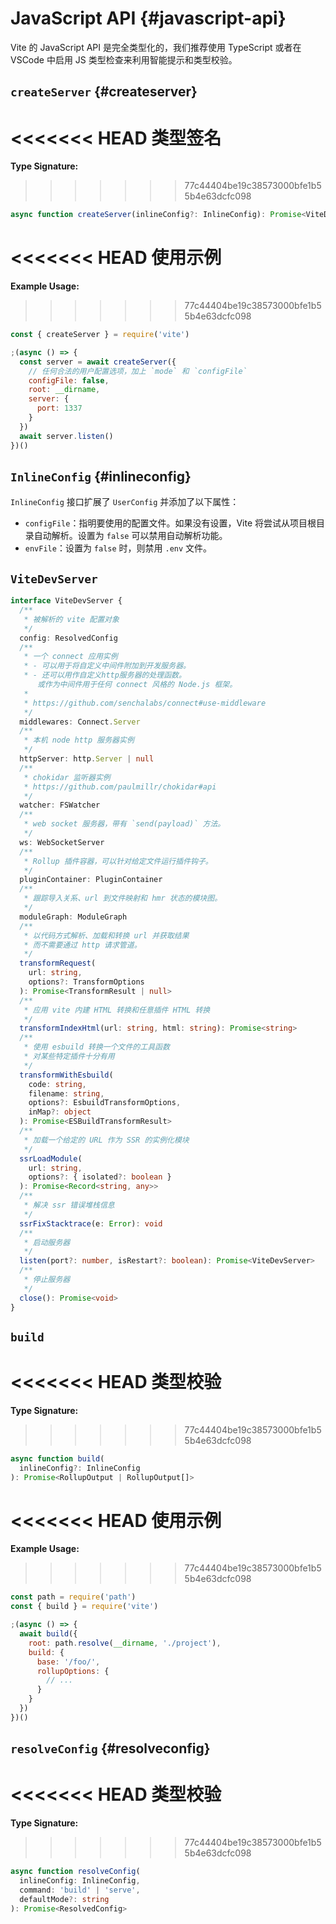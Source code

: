 # JavaScript API {#javascript-api}

Vite 的 JavaScript API 是完全类型化的，我们推荐使用 TypeScript 或者在 VSCode 中启用 JS 类型检查来利用智能提示和类型校验。

## `createServer` {#createserver}

<<<<<<< HEAD
**类型签名**
=======
**Type Signature:**
>>>>>>> 77c44404be19c38573000bfe1b55b4e63dcfc098

```ts
async function createServer(inlineConfig?: InlineConfig): Promise<ViteDevServer>
```

<<<<<<< HEAD
**使用示例**
=======
**Example Usage:**
>>>>>>> 77c44404be19c38573000bfe1b55b4e63dcfc098

```js
const { createServer } = require('vite')

;(async () => {
  const server = await createServer({
    // 任何合法的用户配置选项，加上 `mode` 和 `configFile`
    configFile: false,
    root: __dirname,
    server: {
      port: 1337
    }
  })
  await server.listen()
})()
```

## `InlineConfig` {#inlineconfig}

`InlineConfig` 接口扩展了 `UserConfig` 并添加了以下属性：

- `configFile`：指明要使用的配置文件。如果没有设置，Vite 将尝试从项目根目录自动解析。设置为 `false` 可以禁用自动解析功能。
- `envFile`：设置为 `false` 时，则禁用 `.env` 文件。

## `ViteDevServer`

```ts
interface ViteDevServer {
  /**
   * 被解析的 vite 配置对象
   */
  config: ResolvedConfig
  /**
   * 一个 connect 应用实例
   * - 可以用于将自定义中间件附加到开发服务器。
   * - 还可以用作自定义http服务器的处理函数。
      或作为中间件用于任何 connect 风格的 Node.js 框架。
   *
   * https://github.com/senchalabs/connect#use-middleware
   */
  middlewares: Connect.Server
  /**
   * 本机 node http 服务器实例
   */
  httpServer: http.Server | null
  /**
   * chokidar 监听器实例
   * https://github.com/paulmillr/chokidar#api
   */
  watcher: FSWatcher
  /**
   * web socket 服务器，带有 `send(payload)` 方法。
   */
  ws: WebSocketServer
  /**
   * Rollup 插件容器，可以针对给定文件运行插件钩子。
   */
  pluginContainer: PluginContainer
  /**
   * 跟踪导入关系、url 到文件映射和 hmr 状态的模块图。
   */
  moduleGraph: ModuleGraph
  /**
   * 以代码方式解析、加载和转换 url 并获取结果
   * 而不需要通过 http 请求管道。
   */
  transformRequest(
    url: string,
    options?: TransformOptions
  ): Promise<TransformResult | null>
  /**
   * 应用 vite 内建 HTML 转换和任意插件 HTML 转换
   */
  transformIndexHtml(url: string, html: string): Promise<string>
  /**
   * 使用 esbuild 转换一个文件的工具函数
   * 对某些特定插件十分有用
   */
  transformWithEsbuild(
    code: string,
    filename: string,
    options?: EsbuildTransformOptions,
    inMap?: object
  ): Promise<ESBuildTransformResult>
  /**
   * 加载一个给定的 URL 作为 SSR 的实例化模块
   */
  ssrLoadModule(
    url: string,
    options?: { isolated?: boolean }
  ): Promise<Record<string, any>>
  /**
   * 解决 ssr 错误堆栈信息
   */
  ssrFixStacktrace(e: Error): void
  /**
   * 启动服务器
   */
  listen(port?: number, isRestart?: boolean): Promise<ViteDevServer>
  /**
   * 停止服务器
   */
  close(): Promise<void>
}
```

## `build`

<<<<<<< HEAD
**类型校验**
=======
**Type Signature:**
>>>>>>> 77c44404be19c38573000bfe1b55b4e63dcfc098

```ts
async function build(
  inlineConfig?: InlineConfig
): Promise<RollupOutput | RollupOutput[]>
```

<<<<<<< HEAD
**使用示例**
=======
**Example Usage:**
>>>>>>> 77c44404be19c38573000bfe1b55b4e63dcfc098

```js
const path = require('path')
const { build } = require('vite')

;(async () => {
  await build({
    root: path.resolve(__dirname, './project'),
    build: {
      base: '/foo/',
      rollupOptions: {
        // ...
      }
    }
  })
})()
```

## `resolveConfig` {#resolveconfig}

<<<<<<< HEAD
**类型校验**
=======
**Type Signature:**
>>>>>>> 77c44404be19c38573000bfe1b55b4e63dcfc098

```ts
async function resolveConfig(
  inlineConfig: InlineConfig,
  command: 'build' | 'serve',
  defaultMode?: string
): Promise<ResolvedConfig>
```